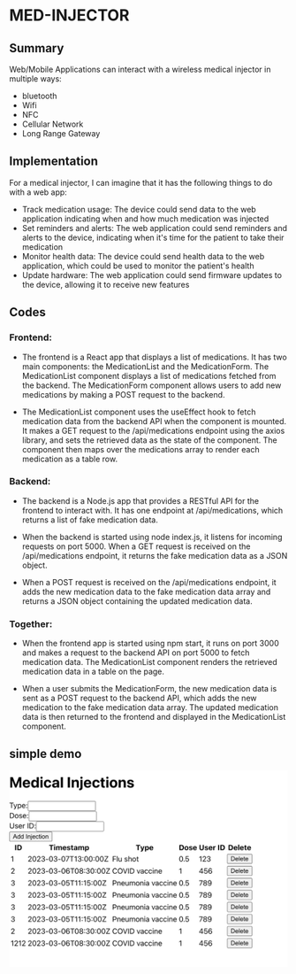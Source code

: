 # MED-INJECTOR

## Summary

Web/Mobile Applications can interact with a wireless medical injector in multiple ways: 
* bluetooth
* Wifi
* NFC
* Cellular Network
* Long Range Gateway

## Implementation

For a medical injector, I can imagine that it has the following things to do with a web app:

* Track medication usage: The device could send data to the web application indicating when and how much medication was injected
* Set reminders and alerts: The web application could send reminders and alerts to the device, indicating when it's time for the patient to take their medication
* Monitor health data: The device could send health data to the web application, which could be used to monitor the patient's health
* Update hardware: The web application could send firmware updates to the device, allowing it to receive new features

## Codes

### Frontend:

* The frontend is a React app that displays a list of medications. It has two main components: the MedicationList and the MedicationForm. The MedicationList component displays a list of medications fetched from the backend. The MedicationForm component allows users to add new medications by making a POST request to the backend.

* The MedicationList component uses the useEffect hook to fetch medication data from the backend API when the component is mounted. It makes a GET request to the /api/medications endpoint using the axios library, and sets the retrieved data as the state of the component. The component then maps over the medications array to render each medication as a table row.

### Backend:

* The backend is a Node.js app that provides a RESTful API for the frontend to interact with. It has one endpoint at /api/medications, which returns a list of fake medication data.

* When the backend is started using node index.js, it listens for incoming requests on port 5000. When a GET request is received on the /api/medications endpoint, it returns the fake medication data as a JSON object.

* When a POST request is received on the /api/medications endpoint, it adds the new medication data to the fake medication data array and returns a JSON object containing the updated medication data.

### Together:

* When the frontend app is started using npm start, it runs on port 3000 and makes a request to the backend API on port 5000 to fetch medication data. The MedicationList component renders the retrieved medication data in a table on the page.

* When a user submits the MedicationForm, the new medication data is sent as a POST request to the backend API, which adds the new medication to the fake medication data array. The updated medication data is then returned to the frontend and displayed in the MedicationList component.

## simple demo

<img src="https://github.com/RicardoChaseCo/med-injector/blob/main/Screenshot%202023-03-07%20at%2011.32.41.png" alt="Image text" width="800">

